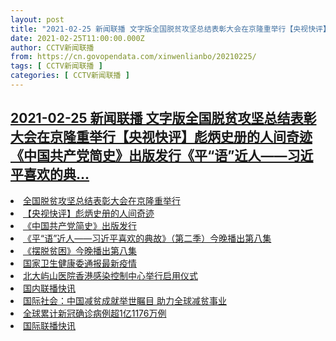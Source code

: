 ```yaml
---
layout: post
title: "2021-02-25 新闻联播 文字版全国脱贫攻坚总结表彰大会在京隆重举行【央视快评】彪炳史册的人间奇迹《中国共产党简史》出版发行《平“语”近人——习近平喜欢的典"
date: 2021-02-25T11:00:00.000Z
author: CCTV新闻联播
from: https://cn.govopendata.com/xinwenlianbo/20210225/
tags: [ CCTV新闻联播 ]
categories: [ CCTV新闻联播 ]
---
```

<!--1614250800000-->
[2021-02-25 新闻联播 文字版全国脱贫攻坚总结表彰大会在京隆重举行【央视快评】彪炳史册的人间奇迹《中国共产党简史》出版发行《平“语”近人——习近平喜欢的典...](https://cn.govopendata.com/xinwenlianbo/20210225/)
------

<div>
<li><a target="_blank" href="https://cn.govopendata.com/xinwenlianbo/20210225/#228497">全国脱贫攻坚总结表彰大会在京隆重举行</a></li><li><a target="_blank" href="https://cn.govopendata.com/xinwenlianbo/20210225/#228498">【央视快评】彪炳史册的人间奇迹</a></li><li><a target="_blank" href="https://cn.govopendata.com/xinwenlianbo/20210225/#228499">《中国共产党简史》出版发行</a></li><li><a target="_blank" href="https://cn.govopendata.com/xinwenlianbo/20210225/#228500">《平“语”近人——习近平喜欢的典故》（第二季）今晚播出第八集</a></li><li><a target="_blank" href="https://cn.govopendata.com/xinwenlianbo/20210225/#228501">《摆脱贫困》今晚播出第八集</a></li><li><a target="_blank" href="https://cn.govopendata.com/xinwenlianbo/20210225/#228502">国家卫生健康委通报最新疫情</a></li><li><a target="_blank" href="https://cn.govopendata.com/xinwenlianbo/20210225/#228503">北大屿山医院香港感染控制中心举行启用仪式</a></li><li><a target="_blank" href="https://cn.govopendata.com/xinwenlianbo/20210225/#228504">国内联播快讯</a></li><li><a target="_blank" href="https://cn.govopendata.com/xinwenlianbo/20210225/#228505">国际社会：中国减贫成就举世瞩目 助力全球减贫事业</a></li><li><a target="_blank" href="https://cn.govopendata.com/xinwenlianbo/20210225/#228506">全球累计新冠确诊病例超1亿1176万例</a></li><li><a target="_blank" href="https://cn.govopendata.com/xinwenlianbo/20210225/#228507">国际联播快讯</a></li>
</div>

